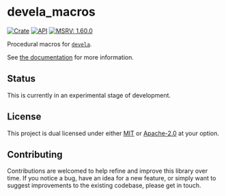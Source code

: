 # devela_macros

[![Crate](https://img.shields.io/crates/v/devela_macros.svg)](https://crates.io/crates/devela_macros)
[![API](https://docs.rs/devela_macros/badge.svg)](https://docs.rs/devela_macros/)
[![MSRV: 1.60.0](https://flat.badgen.net/badge/MSRV/1.60.0/purple)](https://releases.rs/docs/1.60.0/)

Procedural macros for [`devela`](https://crates.io/crates/devela).

See [the documentation](https://docs.rs/devela_macros/) for more information.

## Status

This is currently in an experimental stage of development.

## License
This project is dual licensed under either [MIT](LICENSE-MIT)
or [Apache-2.0](LICENSE-APACHE) at your option.

## Contributing

Contributions are welcomed to help refine and improve this library over time.
If you notice a bug, have an idea for a new feature, or simply want to suggest
improvements to the existing codebase, please get in touch.
